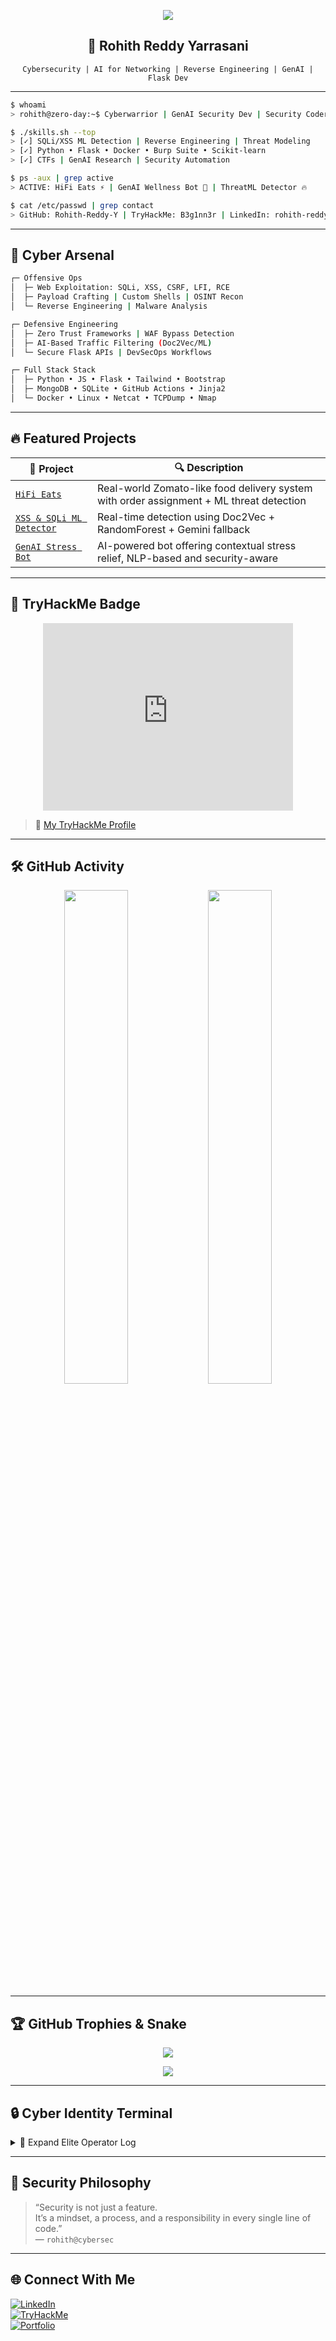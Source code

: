 <!-- Typing SVG -->
<p align="center">
  <img src="https://readme-typing-svg.herokuapp.com?font=Fira+Code&duration=3500&pause=800&color=33FFCC&center=true&vCenter=true&lines=Hey+I'm+Rohith+Reddy+Yarrasani;Cybersecurity+Researcher+%7C+AI+Enthusiast;CTF+Player+%7C+SecDev+Engineer+%7C+Full-Stack+Dev">
</p>

<h2 align="center">🔐 Rohith Reddy Yarrasani</h2>
<p align="center">
  <code>Cybersecurity | AI for Networking | Reverse Engineering | GenAI | Flask Dev</code>
</p>

---

```bash
$ whoami
> rohith@zero-day:~$ Cyberwarrior | GenAI Security Dev | Security Coder

$ ./skills.sh --top
> [✓] SQLi/XSS ML Detection | Reverse Engineering | Threat Modeling
> [✓] Python • Flask • Docker • Burp Suite • Scikit-learn
> [✓] CTFs | GenAI Research | Security Automation

$ ps -aux | grep active
> ACTIVE: HiFi Eats ⚡ | GenAI Wellness Bot 🤖 | ThreatML Detector 🔥

$ cat /etc/passwd | grep contact
> GitHub: Rohith-Reddy-Y | TryHackMe: B3g1nn3r | LinkedIn: rohith-reddy
```

---

## 🧠 Cyber Arsenal

```bash
┌─ Offensive Ops
│  ├─ Web Exploitation: SQLi, XSS, CSRF, LFI, RCE
│  ├─ Payload Crafting | Custom Shells | OSINT Recon
│  └─ Reverse Engineering | Malware Analysis

┌─ Defensive Engineering
│  ├─ Zero Trust Frameworks | WAF Bypass Detection
│  ├─ AI-Based Traffic Filtering (Doc2Vec/ML)
│  └─ Secure Flask APIs | DevSecOps Workflows

┌─ Full Stack Stack
│  ├─ Python • JS • Flask • Tailwind • Bootstrap
│  ├─ MongoDB • SQLite • GitHub Actions • Jinja2
│  └─ Docker • Linux • Netcat • TCPDump • Nmap
```

---

## 🔥 Featured Projects

| 🔹 Project | 🔍 Description |
|-----------|----------------|
| [`HiFi Eats`](https://github.com/Rohith-Reddy-Y/HiFi_Delivery_Eats) | Real-world Zomato-like food delivery system with order assignment + ML threat detection |
| [`XSS & SQLi ML Detector`](https://github.com/yourrepo) | Real-time detection using Doc2Vec + RandomForest + Gemini fallback |
| [`GenAI Stress Bot`](https://github.com/yourrepo) | AI-powered bot offering contextual stress relief, NLP-based and security-aware |

---

## 🧾 TryHackMe Badge

<p align="center">
  <iframe src="https://tryhackme.com/api/v2/badges/public-profile?userPublicId=3095429" width="400" height="300" style="border:none;"></iframe>
</p>

> 🔗 [My TryHackMe Profile](https://tryhackme.com/p/B3g1nn3r)

---

## 🛠️ GitHub Activity

<p align="center">
  <img src="https://github-readme-stats.vercel.app/api?username=Rohith-Reddy-Y&show_icons=true&theme=radical&count_private=true" width="45%" />
  <img src="https://github-readme-stats.vercel.app/api/top-langs/?username=Rohith-Reddy-Y&layout=compact&theme=radical" width="45%" />
</p>

---

## 🏆 GitHub Trophies & Snake

<p align="center">
  <img src="https://github-profile-trophy.vercel.app/?username=Rohith-Reddy-Y&theme=algolia&column=7" />
</p>

<p align="center">
  <img src="https://github.com/Rohith-Reddy-Y/Rohith-Reddy-Y/blob/output/github-contribution-grid-snake.svg" />
</p>

---

## 🔒 Cyber Identity Terminal

<details>
<summary>🧬 Expand Elite Operator Log</summary>

```python
# EliteCyberOperator Profile - PHANTOM_RED

class EliteCyberOperator:
    def __init__(self):
        self.codename = "PHANTOM_RED"
        self.clearance = "TS//SCI/NOFORN"
        self.affiliation = "ShadowFox Collective"
        
    def arsenal(self):
        return {
            "Offensive": ["AI Supply Chain Attacks", "Firmware Exploits", "Phishing Frameworks"],
            "Defensive": ["Zero Trust", "ML SIEM", "Deception Ops"],
            "Research": ["LLM Poisoning", "Quantum Crypto", "SCADA Threats"]
        }

    def contact_protocol(self):
        return """
        ⚠️ SECURE LINE REQUIRED ⚠️
        PGP Key: [REDACTED]
        OPSEC: MAX ALPHA
        Clearance: TOP SECRET
        """
```

</details>

---

## 🧠 Security Philosophy

> “Security is not just a feature.  
> It’s a mindset, a process, and a responsibility in every single line of code.”  
> — `rohith@cybersec`

---

## 🌐 Connect With Me

[![LinkedIn](https://img.shields.io/badge/LinkedIn-blue?style=flat&logo=linkedin)](https://linkedin.com/in/rohith-reddy)  
[![TryHackMe](https://img.shields.io/badge/TryHackMe-red?style=flat&logo=tryhackme)](https://tryhackme.com/p/B3g1nn3r)  
[![Portfolio](https://img.shields.io/badge/Portfolio-black?style=flat&logo=github)](https://rohithy.dev)
